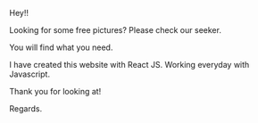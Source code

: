 Hey!! 

Looking for some free pictures? Please check our seeker. 

You will find what you need. 

I have created this website with React JS. Working everyday with Javascript.

Thank you for looking at!

Regards.
